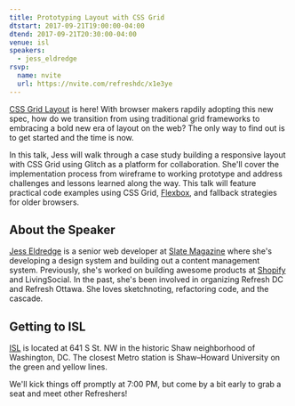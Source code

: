 ```yaml
---
title: Prototyping Layout with CSS Grid
dtstart: 2017-09-21T19:00:00-04:00
dtend: 2017-09-21T20:30:00-04:00
venue: isl
speakers:
  - jess_eldredge
rsvp:
  name: nvite
  url: https://nvite.com/refreshdc/x1e3ye
---
```


[CSS Grid Layout](https://css-tricks.com/snippets/css/complete-guide-grid/) is here! With browser makers rapdily adopting this new spec, how do we transition from using traditional grid frameworks to embracing a bold new era of layout on the web? The only way to find out is to get started and the time is now.

In this talk, Jess will walk through a case study building a responsive layout with CSS Grid using Glitch as a platform for collaboration. She'll cover the implementation process from wireframe to working prototype and address challenges and lessons learned along the way. This talk will feature practical code examples using CSS Grid, [Flexbox](https://css-tricks.com/snippets/css/a-guide-to-flexbox/), and fallback strategies for older browsers.

## About the Speaker

[Jess Eldredge](http://jessica-eldredge.com) is a senior web developer at [Slate Magazine](http://www.slate.com) where she's developing a design system and building out a content management system. Previously, she's worked on building awesome products at [Shopify](https://www.shopify.com) and LivingSocial. In the past, she's been involved in organizing Refresh DC and Refresh Ottawa. She loves sketchnoting, refactoring code, and the cascade.

## Getting to ISL

[ISL](https://isl.co) is located at 641 S St. NW in the historic Shaw neighborhood of Washington, DC. The closest Metro station is Shaw–Howard University on the green and yellow lines.

We'll kick things off promptly at 7:00 PM, but come by a bit early to grab a seat and meet other Refreshers!
